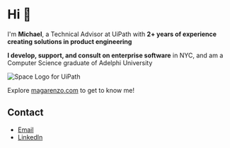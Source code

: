 # Hi 👋

I'm **Michael**, a Technical Advisor at UiPath with **2+ years of experience creating solutions in product engineering**

**I develop, support, and consult on enterprise software** in NYC, and am a Computer Science graduate of Adelphi University

![Space Logo for UiPath](https://magarenzo.com/images/logo-uipath-space.jpg)

Explore [magarenzo.com](https://magarenzo.com) to get to know me!

## Contact

* [Email](mailto:contact@magarenzo.com)
* [LinkedIn](https://linkedin.com/in/magarenzo)
